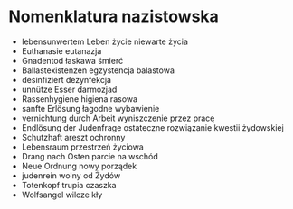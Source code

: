 # Nomenklatura nazistowska 

* lebensunwertem Leben życie niewarte życia
* Euthanasie eutanazja
* Gnadentod łaskawa śmierć
* Ballastexistenzen egzystencja balastowa
* desinfiziert dezynfekcja
* unnütze Esser darmozjad
* Rassenhygiene higiena rasowa
* sanfte Erlösung łagodne wybawienie
* vernichtung durch Arbeit wyniszczenie przez pracę
* Endlösung der Judenfrage ostateczne rozwiązanie kwestii żydowskiej
* Schutzhaft areszt ochronny
* Lebensraum przestrzeń życiowa
* Drang nach Osten parcie na wschód
* Neue Ordnung nowy porządek
* judenrein wolny od Żydów
* Totenkopf trupia czaszka
* Wolfsangel wilcze kły
